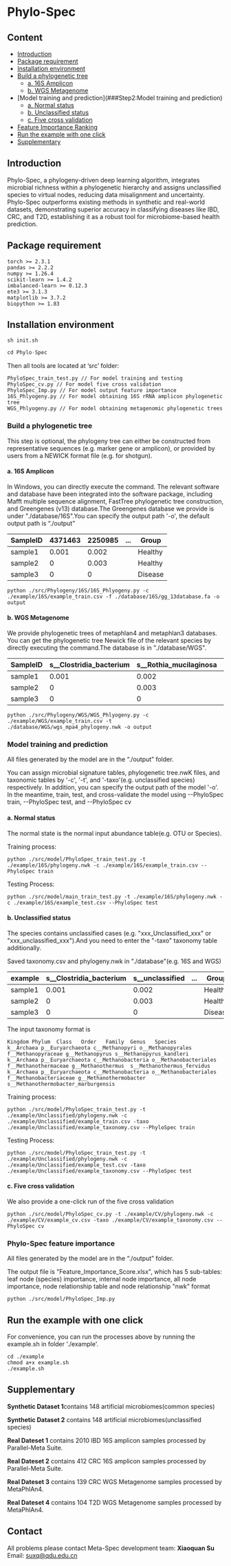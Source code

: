 # Phylo-Spec

## Content

- [Introduction](##Introduction)
- [Package requirement](##Packagerequirement)
- [Installation environment](##Installationenvironment)
- [Build a phylogenetic tree](###Buildaphylogenetictree)
  - [a. 16S Amplicon](####a.16SAmplicon)
  - [b. WGS Metagenome](####b.WGSMetagenome)
- [Model training and prediction](###Step2:Model training and prediction)
  - [a. Normal status](####a.Normalstatus)
  - [b. Unclassified status](####b.Unclassifiedstatus)
  - [c. Five cross validation](####c.Fivecrossvalidation)
- [Feature Importance Ranking](###Step3:FeatureImportanceRanking)
- [Run the example with one click](##Runtheexamplewithoneclick)
- [Supplementary](##Supplementary)

## Introduction

Phylo-Spec, a phylogeny-driven deep learning algorithm, integrates microbial richness within a phylogenetic hierarchy and assigns unclassified species to virtual nodes, reducing data misalignment and uncertainty.  Phylo-Spec outperforms existing methods in synthetic and real-world datasets, demonstrating superior accuracy in classifying diseases like IBD, CRC, and T2D, establishing it as a robust tool for microbiome-based health prediction.

## Package requirement

```
torch >= 2.3.1
pandas >= 2.2.2
numpy >= 1.26.4
scikit-learn >= 1.4.2
imbalanced-learn >= 0.12.3
ete3 >= 3.1.3
matplotlib >= 3.7.2
biopython >= 1.83
```

## Installation environment

```
sh init.sh
```

```python
cd Phylo-Spec
```

Then all tools are located at ‘src’ folder:

```
PhyloSpec_train_test.py // For model training and testing
PhyloSpec_cv.py // For model five cross validation
PhyloSpec_Imp.py // For model output feature importance
16S_Phlyogeny.py // For model obtaining 16S rRNA amplicon phylogenetic tree
WGS_Phlyogeny.py // For model obtaining metagenomic phylogenetic trees
```

### Build a phylogenetic tree

This step is optional, the phylogeny tree can either be constructed from representative sequences (e.g. marker gene or amplicon), or provided by users from a NEWICK format file (e.g. for shotgun).

#### a. 16S Amplicon

In Windows, you can directly execute the command. The relevant software and database have been integrated into the software package, including Mafft multiple sequence alignment, FastTree phylogenetic tree construction, and Greengenes (v13) database.The Greengenes database we provide is under "./database/16S".You can specify the output path '-o', the default output path is “./output”

| SampleID | 4371463 | 2250985 | ...  | Group   |
| ------- | ------- | ------- | :--: | ------- |
| sample1 | 0.001   | 0.002   |      | Healthy |
| sample2 | 0       | 0.003   |      | Healthy |
| sample3 | 0       | 0       |      | Disease |

```
python ./src/Phylogeny/16S/16S_Phlyogeny.py -c ./example/16S/example_train.csv -f ./database/16S/gg_13database.fa -o output
```

#### b. WGS Metagenome

We provide phylogenetic trees of metaphlan4 and metaphlan3 databases. You can get the phylogenetic tree Newick file of the relevant species by directly executing the command.The database is in "./database/WGS".

| SampleID | s__Clostridia_bacterium | s__Rothia_mucilaginosa | ...  | Group   |
| ------- | ----------------------- | ---------------------- | :--: | ------- |
| sample1 | 0.001                   | 0.002                  |      | Healthy |
| sample2 | 0                       | 0.003                  |      | Healthy |
| sample3 | 0                       | 0                      |      | Disease |

```
python ./src/Phylogeny/WGS/WGS_Phlyogeny.py -c ./example/WGS/example_train.csv -t ./database/WGS/wgs_mpa4_phylogeny.nwk -o output
```

### Model training and prediction

All files generated by the model are in the “./output” folder.

You can assign microbial signature tables, phylogenetic tree.nwK files, and taxonomic tables by '-c', '-t', and '-taxo'(e.g. unclassified species) respectively. In addition, you can specify the output path of the model '-o'. In the meantime, train, test, and cross-validate the model using --PhyloSpec train, --PhyloSpec test, and --PhyloSpec cv

#### a. Normal status

The normal state is the normal input abundance table(e.g. OTU or Species).

Training process:

```
python ./src/model/PhyloSpec_train_test.py -t ./example/16S/phylogeny.nwk -c ./example/16S/example_train.csv --PhyloSpec train
```

Testing Process:

````
python ./src/model/main_train_test.py -t ./example/16S/phylogeny.nwk -c ./example/16S/example_test.csv --PhyloSpec test
````

#### b. Unclassified status

The species contains unclassified cases (e.g. "xxx_Unclassified_xxx" or "xxx_unclassified_xxx").And you need to enter the "-taxo" taxonomy table additionally.

Saved taxonomy.csv and phylogeny.nwk in "./database"(e.g. 16S and WGS)

| example | s__Clostridia_bacterium | s__unclassified | ...  | Group   |
| ------- | ----------------------- | --------------- | :--: | ------- |
| sample1 | 0.001                   | 0.002           |      | Healthy |
| sample2 | 0                       | 0.003           |      | Healthy |
| sample3 | 0                       | 0               |      | Disease |

The input taxonomy format is

```
Kingdom Phylum  Class   Order   Family  Genus   Species
k__Archaea p__Euryarchaeota c__Methanopyri o__Methanopyrales f__Methanopyraceae g__Methanopyrus s__Methanopyrus_kandleri
k__Archaea p__Euryarchaeota c__Methanobacteria o__Methanobacteriales f__Methanothermaceae g__Methanothermus  s__Methanothermus_fervidus
k__Archaea p__Euryarchaeota c__Methanobacteria o__Methanobacteriales f__Methanobacteriaceae g__Methanothermobacter s__Methanothermobacter_marburgensis
```

Training process:

```
python ./src/model/PhyloSpec_train_test.py -t ./example/Unclassified/phylogeny.nwk -c ./example/Unclassified/example_train.csv -taxo ./example/Unclassified/example_taxonomy.csv --PhyloSpec train
```

Testing Process:

```
python ./src/model/PhyloSpec_train_test.py -t ./example/Unclassified/phylogeny.nwk -c ./example/Unclassified/example_test.csv -taxo ./example/Unclassified/example_taxonomy.csv --PhyloSpec test
```

#### c. Five cross validation

We also provide a one-click run of the five cross validation

```
python ./src/model/PhyloSpec_cv.py -t ./example/CV/phylogeny.nwk -c ./example/CV/example_cv.csv -taxo ./example/CV/example_taxonomy.csv --PhyloSpec cv
```

### Phylo-Spec feature importance

All files generated by the model are in the “./output” folder.

The output file is "Feature_Importance_Score.xlsx", which has 5 sub-tables: leaf node (species) importance, internal node importance, all node importance, node relationship table and node relationship "nwk" format

```
python ./src/model/PhyloSpec_Imp.py
```

## Run the example with one click

For convenience, you can run the processes above by running the example.sh in folder './example'.

```
cd ./example
chmod a+x example.sh
./example.sh
```

## Supplementary

**Synthetic Dataset 1**contains 148 artificial microbiomes(common species)

**Synthetic Dataset 2** contains 148 artificial microbiomes(unclassified species)

**Real Dateset 1** contains 2010 IBD 16S amplicon samples processed by Parallel-Meta Suite.

**Real Dateset 2** contains 412 CRC 16S amplicon samples processed by Parallel-Meta Suite.

**Real Dateset 3** contains 139 CRC WGS Metagenome samples processed by MetaPhlAn4.

**Real Dateset 4** contains 104 T2D WGS Metagenome samples processed by MetaPhlAn4.

## Contact

All problems please contact Meta-Spec development team: **Xiaoquan Su**  Email: [suxq@qdu.edu.cn](mailto:suxq@qdu.edu.cn)
